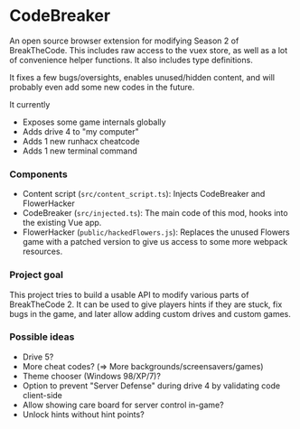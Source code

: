 # CodeBreaker

An open source browser extension for modifying Season 2 of BreakTheCode. This includes raw access to the vuex store, as well as a lot of convenience helper functions. It also includes type definitions.

It fixes a few bugs/oversights, enables unused/hidden content, and will probably even add some new codes in the future.

It currently

- Exposes some game internals globally
- Adds drive 4 to "my computer"
- Adds 1 new runhacx cheatcode
- Adds 1 new terminal command


### Components

- Content script (`src/content_script.ts`): Injects CodeBreaker and FlowerHacker
- CodeBreaker (`src/injected.ts`): The main code of this mod, hooks into the existing Vue app.
- FlowerHacker (`public/hackedFlowers.js`): Replaces the unused Flowers game with a patched version to give us access to some more webpack resources.

### Project goal

This project tries to build a usable API to modify various parts of BreakTheCode 2. It can be used to give players hints if they are stuck, fix bugs in the game, and later allow adding custom drives and custom games.


### Possible ideas

- Drive 5?
- More cheat codes? (=> More backgrounds/screensavers/games)
- Theme chooser (Windows 98/XP/7)?
- Option to prevent "Server Defense" during drive 4 by validating code client-side
- Allow showing care board for server control in-game?
- Unlock hints without hint points?

